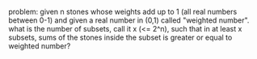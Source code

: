 problem: given n stones whose weights add up to 1 (all real numbers between 0-1) and given a real number in (0,1) called "weighted number". 
what is the number of subsets, call it x (<= 2^n), such that in at least x subsets, sums of the stones inside the subset is greater or equal to weighted number?
